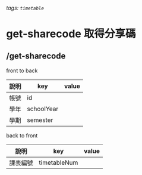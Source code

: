###### tags: `timetable`
# get-sharecode 取得分享碼
## /get-sharecode
front to back

| 說明 | key        | value |
| ---- | ---------- | ----- |
| 帳號 | id         |       |
| 學年 | schoolYear |       |
| 學期 | semester   |       |


back to front

| 說明     | key          | value |
| -------- | ------------ | ----- |
| 課表編號 | timetableNum |       |